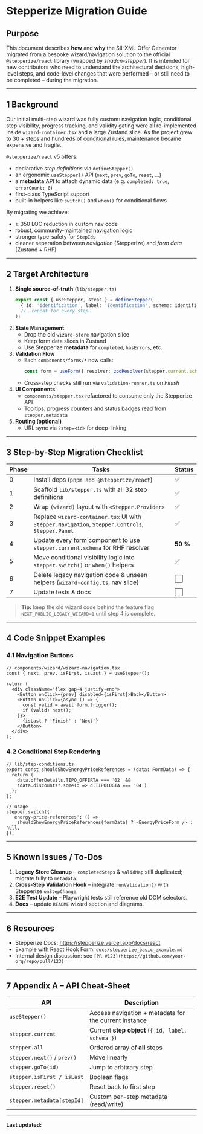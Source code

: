 # Stepperize Migration Guide

## Purpose
This document describes **how** and **why** the SII-XML Offer Generator migrated from a bespoke wizard/navigation solution to the official `@stepperize/react` library (wrapped by *shadcn-stepper*). It is intended for new contributors who need to understand the architectural decisions, high-level steps, and code-level changes that were performed – or still need to be completed – during the migration.

---

## 1  Background
Our initial multi-step wizard was fully custom: navigation logic, conditional step visibility, progress tracking, and validity gating were all re-implemented inside `wizard-container.tsx` and a large Zustand slice. As the project grew to 30 + steps and hundreds of conditional rules, maintenance became expensive and fragile.

`@stepperize/react` v5 offers:
* declarative *step definitions* via `defineStepper()`
* an ergonomic `useStepper()` API (`next`, `prev`, `goTo`, `reset`, …)
* a **metadata** API to attach dynamic data (e.g. `completed: true`, `errorCount: 0`)
* first-class TypeScript support
* built-in helpers like `switch()` and `when()` for conditional flows

By migrating we achieve:
* ≥ 350 LOC reduction in custom nav code
* robust, community-maintained navigation logic
* stronger type-safety for `StepId`s
* cleaner separation between *navigation* (Stepperize) and *form data* (Zustand + RHF)

---

## 2  Target Architecture
1. **Single source-of-truth** (`lib/stepper.ts`)
   ```ts
   export const { useStepper, steps } = defineStepper(
     { id: 'identification', label: 'Identification', schema: identificationSchema },
     // …repeat for every step…
   );
   ```
2. **State Management**
   * Drop the old `wizard-store` navigation slice
   * Keep form data slices in Zustand
   * Use Stepperize **metadata** for `completed`, `hasErrors`, etc.
3. **Validation Flow**
   * Each `components/forms/*` now calls:
     ```ts
     const form = useForm({ resolver: zodResolver(stepper.current.schema) });
     ```
   * Cross-step checks still run via `validation-runner.ts` on *Finish*
4. **UI Components**
   * `components/stepper.tsx` refactored to consume only the Stepperize API
   * Tooltips, progress counters and status badges read from `stepper.metadata`
5. **Routing (optional)**
   * URL sync via `?step=<id>` for deep-linking

---

## 3  Step-by-Step Migration Checklist
| Phase | Tasks | Status |
|-------|-------|--------|
| 0 | Install deps (`pnpm add @stepperize/react`) | ✅ |
| 1 | Scaffold `lib/stepper.ts` with all 32 step definitions | ✅ |
| 2 | Wrap `(wizard)` layout with `<Stepper.Provider>` | ✅ |
| 3 | Replace `wizard-container.tsx` UI with `Stepper.Navigation`, `Stepper.Controls`, `Stepper.Panel` | ✅ |
| 4 | Update every form component to use `stepper.current.schema` for RHF resolver | **50 %** |
| 5 | Move conditional visibility logic into `stepper.switch()` or `when()` helpers | ✅ |
| 6 | Delete legacy navigation code & unseen helpers (`wizard-config.ts`, nav slice) | ⬜ |
| 7 | Update tests & docs | ⬜ |

> **Tip:** keep the old wizard code behind the feature flag `NEXT_PUBLIC_LEGACY_WIZARD=1` until step 4 is complete.

---

## 4  Code Snippet Examples
### 4.1  Navigation Buttons
```tsx
// components/wizard/wizard-navigation.tsx
const { next, prev, isFirst, isLast } = useStepper();

return (
  <div className="flex gap-4 justify-end">
    <Button onClick={prev} disabled={isFirst}>Back</Button>
    <Button onClick={async () => {
      const valid = await form.trigger();
      if (valid) next();
    }}>
      {isLast ? 'Finish' : 'Next'}
    </Button>
  </div>
);
```

### 4.2  Conditional Step Rendering
```tsx
// lib/step-conditions.ts
export const shouldShowEnergyPriceReferences = (data: FormData) => {
  return (
    data.offerDetails.TIPO_OFFERTA === '02' &&
    !data.discounts?.some(d => d.TIPOLOGIA === '04')
  );
};

// usage
stepper.switch({
  'energy-price-references': () =>
    shouldShowEnergyPriceReferences(formData) ? <EnergyPriceForm /> : null,
});
```

---

## 5  Known Issues / To-Dos
1. **Legacy Store Cleanup** – `completedSteps` & `validMap` still duplicated; migrate fully to `metadata`.
2. **Cross-Step Validation Hook** – integrate `runValidation()` with Stepperize `onStepChange`.
3. **E2E Test Update** – Playwright tests still reference old DOM selectors.
4. **Docs** – update `README` wizard section and diagrams.

---

## 6  Resources
* Stepperize Docs: <https://stepperize.vercel.app/docs/react>
* Example with React Hook Form: `docs/stepperize_basic_example.md`
* Internal design discussion: see `[PR #123](https://github.com/your-org/repo/pull/123)`

---

## 7  Appendix A  – API Cheat-Sheet
| API | Description |
|-----|-------------|
| `useStepper()` | Access navigation + metadata for the current instance |
| `stepper.current` | Current **step object** (`{ id, label, schema }`) |
| `stepper.all` | Ordered array of **all** steps |
| `stepper.next()` / `prev()` | Move linearly |
| `stepper.goTo(id)` | Jump to arbitrary step |
| `stepper.isFirst / isLast` | Boolean flags |
| `stepper.reset()` | Reset back to first step |
| `stepper.metadata[stepId]` | Custom per-step metadata (read/write) |

---

**Last updated:** <!-- TODO: YYYY-MM-DD --> 